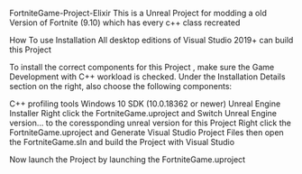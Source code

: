 FortniteGame-Project-Elixir
This is a Unreal Project for modding a old Version of Fortnite (9.10) which has every c++ class recreated

How To use
Installation
All desktop editions of Visual Studio 2019+ can build this Project

To install the correct components for this Project , make sure the Game Development with C++ workload is checked. Under the Installation Details section on the right, also choose the following components:

C++ profiling tools
Windows 10 SDK (10.0.18362 or newer)
Unreal Engine Installer Right click the FortniteGame.uproject and Switch Unreal Engine version... to the coressponding unreal version for this Project
Right click the FortniteGame.uproject and Generate Visual Studio Project Files then open the FortniteGame.sln and build the Project with Visual Studio

Now launch the Project by launching the FortniteGame.uproject
